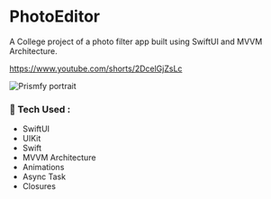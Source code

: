 # PhotoEditor
A College project of a photo filter app built using SwiftUI and MVVM Architecture.

https://www.youtube.com/shorts/2DcelGjZsLc

![Prismfy portrait](https://github.com/netolobo/PhotoEditor/assets/641469/c467bd2f-2b22-4af9-bf4b-d508fd998331)
  
### 🧰 Tech Used :
- SwiftUI
- UIKit
- Swift
- MVVM Architecture
- Animations
- Async Task
- Closures
